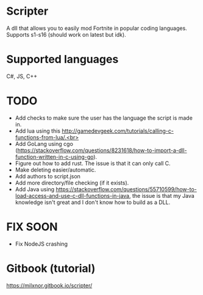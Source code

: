 # Scripter
A dll that allows you to easily mod Fortnite in popular coding languages.<br>
Supports s1-s16 (should work on latest but idk).

# Supported languages

C#, JS, C++

# TODO

- Add checks to make sure the user has the language the script is made in.<br>
- Add lua using this http://gamedevgeek.com/tutorials/calling-c-functions-from-lua/.<br>
- Add GoLang using cgo (https://stackoverflow.com/questions/8231618/how-to-import-a-dll-function-written-in-c-using-go).<br>
- Figure out how to add rust. The issue is that it can only call C.<br>
- Make deleting easier/automatic.<br>
- Add authors to script.json<br>
- Add more directory/file checking (if it exists).
- Add Java using https://stackoverflow.com/questions/55710599/how-to-load-access-and-use-c-dll-functions-in-java, the issue is that my Java knowledge isn't great and I don't know how to build as a DLL.

# FIX SOON

- Fix NodeJS crashing

# Gitbook (tutorial)

https://milxnor.gitbook.io/scripter/
